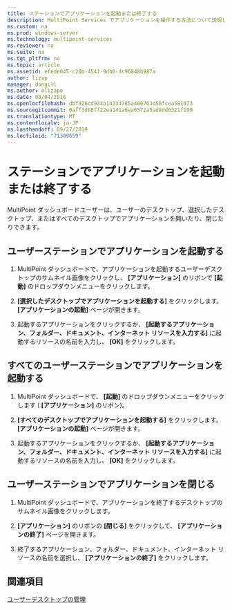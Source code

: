 ```yaml
---
title: ステーションでアプリケーションを起動または終了する
description: MultiPoint Services でアプリケーションを操作する方法について説明します。
ms.custom: na
ms.prod: windows-server
ms.technology: multipoint-services
ms.reviewer: na
ms.suite: na
ms.tgt_pltfrm: na
ms.topic: article
ms.assetid: efede045-c20b-4541-9db0-dc96848b987a
author: lizap
manager: dongill
ms.author: elizapo
ms.date: 08/04/2016
ms.openlocfilehash: dbf926cd934a14334785a400763d58fcea581973
ms.sourcegitcommit: 6aff3d88ff22ea141a6ea6572a5ad8dd6321f199
ms.translationtype: MT
ms.contentlocale: ja-JP
ms.lasthandoff: 09/27/2019
ms.locfileid: "71389659"
---
```

# <a name="launch-or-close-applications-on-a-station"></a>ステーションでアプリケーションを起動または終了する
MultiPoint ダッシュボードユーザーは、ユーザーのデスクトップ、選択したデスクトップ、またはすべてのデスクトップでアプリケーションを開いたり、閉じたりできます。  
  
## <a name="launch-an-application-on-a-user-station"></a>ユーザーステーションでアプリケーションを起動する  
  
1.  MultiPoint ダッシュボードで、アプリケーションを起動するユーザーデスクトップのサムネイル画像をクリックし、 **[アプリケーション]** のリボンで **[起動]** のドロップダウンメニューをクリックします。  
  
2.  **[選択したデスクトップでアプリケーションを起動する]** をクリックします。 **[アプリケーションの起動]** ページが開きます。  
  
3.  起動するアプリケーションをクリックするか、 **[起動するアプリケーション、フォルダー、ドキュメント、インターネット リソースを入力する]** に起動するリソースの名前を入力し、 **[OK]** をクリックします。  
  
## <a name="launch-an-application-on-all-user-stations"></a>すべてのユーザーステーションでアプリケーションを起動する  
  
1.  MultiPoint ダッシュボードで、 **[起動]** のドロップダウンメニューをクリックします ( **[アプリケーション]** のリボン)。  
  
2.  **[すべてのデスクトップでアプリケーションを起動する]** をクリックします。 **[アプリケーションの起動]** ページが開きます。  
  
3.  起動するアプリケーションをクリックするか、 **[起動するアプリケーション、フォルダー、ドキュメント、インターネット リソースを入力する]** に起動するリソースの名前を入力し、 **[OK]** をクリックします。  
  
## <a name="close-an-application-on-a-user-station"></a>ユーザーステーションでアプリケーションを閉じる  
  
1.  MultiPoint ダッシュボードで、アプリケーションを終了するデスクトップのサムネイル画像をクリックします。  
  
2.  **[アプリケーション]** のリボンの **[閉じる]** をクリックして、 **[アプリケーションの終了]** ページを開きます。  
  
3.  終了するアプリケーション、フォルダー、ドキュメント、インターネット リソースの名前を選択し、 **[アプリケーションの終了]** をクリックします。  
  
## <a name="see-also"></a>関連項目  
[ユーザーデスクトップの管理](manage-user-desktops-using-multipoint-dashboard.md)  
  
